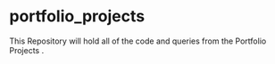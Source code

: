 # portfolio_projects
This Repository will hold all of the code and queries from the Portfolio Projects . 
